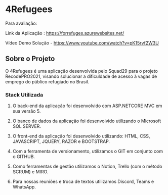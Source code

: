 # 4Refugees

Para avaliação:

Link da Aplicação : https://forrefuges.azurewebsites.net/

Vídeo Demo Solução - https://www.youtube.com/watch?v=pK15rvf2W3U

## Sobre o Projeto

O 4Refugees é uma aplicação desenvolvida pelo Squad29 para o projeto RecodePRO2021, visando solucionar a dificuldade de acesso à vagas de emprego do público refugiado no Brasil.

### Stack Utilizada

1. O back-end da aplicação foi desenvolvido com ASP.NETCORE MVC em sua versão 5.

2. O banco de dados da aplicação foi desenvolvido utilizando o Microsoft SQL SERVER.

3. O front-end da aplicação foi desenvolvido utilizando: HTML, CSS, JAVASCRIPT, JQUERY, RAZOR e BOOTSTRAP.

4. Com a ferramenta de versionamento, utilizamos o GIT em conjunto com o GITHUB.

5. Como ferramentas de gestão utilizamos o Notion, Trello (com o método SCRUM) e MIRO. 

6. Para nossas reuniões e troca de textos utilizamos Discord, Teams e WhatsApp.


